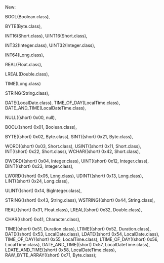 New:

BOOL(Boolean.class),

BYTE(Byte.class),

INT16(Short.class),
UINT16(Short.class),

INT32(Integer.class),
UINT32(Integer.class),

INT64(Long.class),

REAL(Float.class),

LREAL(Double.class),

TIME(Long.class)

STRING(String.class),

DATE(LocalDate.class),
TIME_OF_DAY(LocalTime.class),
DATE_AND_TIME(LocalDateTime.class),


NULL((short) 0x00, null),

BOOL((short) 0x01, Boolean.class),

BYTE((short) 0x02, Byte.class),
SINT((short) 0x21, Byte.class),

WORD((short) 0x03, Short.class),
USINT((short) 0x11, Short.class),
INT((short) 0x22, Short.class),
WCHAR((short) 0x42, Short.class),

DWORD((short) 0x04, Integer.class),
UINT((short) 0x12, Integer.class),
DINT((short) 0x23, Integer.class),

LWORD((short) 0x05, Long.class),
UDINT((short) 0x13, Long.class),
LINT((short) 0x24, Long.class),

ULINT((short) 0x14, BigInteger.class),

STRING((short) 0x43, String.class),
WSTRING((short) 0x44, String.class),

REAL((short) 0x31, Float.class),
LREAL((short) 0x32, Double.class),

CHAR((short) 0x41, Character.class),


TIME((short) 0x51, Duration.class),
LTIME((short) 0x52, Duration.class),
DATE((short) 0x53, LocalDate.class),
LDATE((short) 0x54, LocalDate.class),
TIME_OF_DAY((short) 0x55, LocalTime.class),
LTIME_OF_DAY((short) 0x56, LocalTime.class),
DATE_AND_TIME((short) 0x57, LocalDateTime.class),
LDATE_AND_TIME((short) 0x58, LocalDateTime.class),
RAW_BYTE_ARRAY((short) 0x71, Byte.class);
